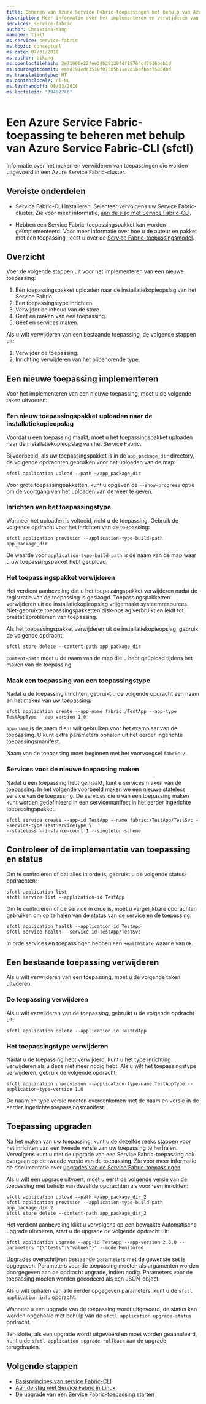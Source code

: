 ```yaml
---
title: Beheren van Azure Service Fabric-toepassingen met behulp van Azure Service Fabric-CLI (sfctl)
description: Meer informatie over het implementeren en verwijderen van toepassingen van een Azure Service Fabric-cluster met behulp van Azure Service Fabric-CLI
services: service-fabric
author: Christina-Kang
manager: timlt
ms.service: service-fabric
ms.topic: conceptual
ms.date: 07/31/2018
ms.author: bikang
ms.openlocfilehash: 2e71996e22fee34b29139fdf19764c47616beb1d
ms.sourcegitcommit: eaad191ede3510f07505b11e2d1bbfbaa7585dbd
ms.translationtype: MT
ms.contentlocale: nl-NL
ms.lasthandoff: 08/03/2018
ms.locfileid: "39492746"
---
```

# <a name="manage-an-azure-service-fabric-application-by-using-azure-service-fabric-cli-sfctl"></a>Een Azure Service Fabric-toepassing te beheren met behulp van Azure Service Fabric-CLI (sfctl)

Informatie over het maken en verwijderen van toepassingen die worden uitgevoerd in een Azure Service Fabric-cluster.

## <a name="prerequisites"></a>Vereiste onderdelen

* Service Fabric-CLI installeren. Selecteer vervolgens uw Service Fabric-cluster. Zie voor meer informatie, [aan de slag met Service Fabric-CLI](service-fabric-cli.md).

* Hebben een Service Fabric-toepassingspakket kan worden geïmplementeerd. Voor meer informatie over hoe u de auteur en pakket met een toepassing, leest u over de [Service Fabric-toepassingsmodel](service-fabric-application-model.md).

## <a name="overview"></a>Overzicht

Voer de volgende stappen uit voor het implementeren van een nieuwe toepassing:

1. Een toepassingspakket uploaden naar de installatiekopieopslag van het Service Fabric.
2. Een toepassingstype inrichten.
3. Verwijder de inhoud van de store.
4. Geef en maken van een toepassing.
5. Geef en services maken.

Als u wilt verwijderen van een bestaande toepassing, de volgende stappen uit:

1. Verwijder de toepassing.
2. Inrichting verwijderen van het bijbehorende type.

## <a name="deploy-a-new-application"></a>Een nieuwe toepassing implementeren

Voor het implementeren van een nieuwe toepassing, moet u de volgende taken uitvoeren:

### <a name="upload-a-new-application-package-to-the-image-store"></a>Een nieuw toepassingspakket uploaden naar de installatiekopieopslag

Voordat u een toepassing maakt, moet u het toepassingspakket uploaden naar de installatiekopieopslag van het Service Fabric.

Bijvoorbeeld, als uw toepassingspakket is in de `app_package_dir` directory, de volgende opdrachten gebruiken voor het uploaden van de map:

```azurecli
sfctl application upload --path ~/app_package_dir
```

Voor grote toepassingpakketten, kunt u opgeven de `--show-progress` optie om de voortgang van het uploaden van de weer te geven.

### <a name="provision-the-application-type"></a>Inrichten van het toepassingstype

Wanneer het uploaden is voltooid, richt u de toepassing. Gebruik de volgende opdracht voor het inrichten van de toepassing:

```azurecli
sfctl application provision --application-type-build-path app_package_dir
```

De waarde voor `application-type-build-path` is de naam van de map waar u uw toepassingspakket hebt geüpload.

### <a name="delete-the-application-package"></a>Het toepassingspakket verwijderen

Het verdient aanbeveling dat u het toepassingspakket verwijderen nadat de registratie van de toepassing is geslaagd.  Toepassingspakketten verwijderen uit de installatiekopieopslag vrijgemaakt systeemresources.  Niet-gebruikte toepassingspakketten disk-opslag verbruikt en leidt tot prestatieproblemen van toepassing. 

Als het toepassingspakket verwijderen uit de installatiekopieopslag, gebruik de volgende opdracht:

```azurecli
sfctl store delete --content-path app_package_dir
```

`content-path` moet u de naam van de map die u hebt geüpload tijdens het maken van de toepassing.

### <a name="create-an-application-from-an-application-type"></a>Maak een toepassing van een toepassingstype

Nadat u de toepassing inrichten, gebruikt u de volgende opdracht een naam en het maken van uw toepassing:

```azurecli
sfctl application create --app-name fabric:/TestApp --app-type TestAppType --app-version 1.0
```

`app-name` is de naam die u wilt gebruiken voor het exemplaar van de toepassing. U kunt extra parameters ophalen uit het eerder ingerichte toepassingsmanifest.

Naam van de toepassing moet beginnen met het voorvoegsel `fabric:/`.

### <a name="create-services-for-the-new-application"></a>Services voor de nieuwe toepassing maken

Nadat u een toepassing hebt gemaakt, kunt u services maken van de toepassing. In het volgende voorbeeld maken we een nieuwe stateless service van de toepassing. De services die u van een toepassing maken kunt worden gedefinieerd in een servicemanifest in het eerder ingerichte toepassingspakket.

```azurecli
sfctl service create --app-id TestApp --name fabric:/TestApp/TestSvc --service-type TestServiceType \
--stateless --instance-count 1 --singleton-scheme
```

## <a name="verify-application-deployment-and-health"></a>Controleer of de implementatie van toepassing en status

Om te controleren of dat alles in orde is, gebruikt u de volgende status-opdrachten:

```azurecli
sfctl application list
sfctl service list --application-id TestApp
```

Om te controleren of de service in orde is, moet u vergelijkbare opdrachten gebruiken om op te halen van de status van de service en de toepassing:

```azurecli
sfctl application health --application-id TestApp
sfctl service health --service-id TestApp/TestSvc
```

In orde services en toepassingen hebben een `HealthState` waarde van `Ok`.

## <a name="remove-an-existing-application"></a>Een bestaande toepassing verwijderen

Als u wilt verwijderen van een toepassing, moet u de volgende taken uitvoeren:

### <a name="delete-the-application"></a>De toepassing verwijderen

Als u wilt verwijderen van de toepassing, gebruikt u de volgende opdracht uit:

```azurecli
sfctl application delete --application-id TestEdApp
```

### <a name="unprovision-the-application-type"></a>Het toepassingstype verwijderen

Nadat u de toepassing hebt verwijderd, kunt u het type inrichting verwijderen als u deze niet meer nodig hebt. Als u wilt het toepassingstype verwijderen, gebruik de volgende opdracht:

```azurecli
sfctl application unprovision --application-type-name TestAppType --application-type-version 1.0
```

De naam en type versie moeten overeenkomen met de naam en versie in de eerder ingerichte toepassingsmanifest.

## <a name="upgrade-application"></a>Toepassing upgraden

Na het maken van uw toepassing, kunt u de dezelfde reeks stappen voor het inrichten van een tweede versie van uw toepassing te herhalen. Vervolgens kunt u met de upgrade van een Service Fabric-toepassing ook overgaan op de tweede versie van de toepassing. Zie voor meer informatie de documentatie over [upgrades van de Service Fabric-toepassingen](service-fabric-application-upgrade.md).

Als u wilt een upgrade uitvoert, moet u eerst de volgende versie van de toepassing met behulp van dezelfde opdrachten als voorheen inrichten:

```azurecli
sfctl application upload --path ~/app_package_dir_2
sfctl application provision --application-type-build-path app_package_dir_2
sfctl store delete --content-path app_package_dir_2
```

Het verdient aanbeveling klikt u vervolgens op een bewaakte Automatische upgrade uitvoeren, start u de upgrade de volgende opdracht uit:

```azurecli
sfctl application upgrade --app-id TestApp --app-version 2.0.0 --parameters "{\"test\":\"value\"}" --mode Monitored
```

Upgrades overschrijven bestaande parameters met de gewenste set is opgegeven. Parameters voor de toepassing moeten als argumenten worden doorgegeven aan de opdracht upgrade, indien nodig. Parameters voor de toepassing moeten worden gecodeerd als een JSON-object.

Als u wilt ophalen van alle eerder opgegeven parameters, kunt u de `sfctl application info` opdracht.

Wanneer u een upgrade van de toepassing wordt uitgevoerd, de status kan worden opgehaald met behulp van de `sfctl application upgrade-status` opdracht.

Ten slotte, als een upgrade wordt uitgevoerd en moet worden geannuleerd, kunt u de `sfctl application upgrade-rollback` aan de upgrade terugdraaien.

## <a name="next-steps"></a>Volgende stappen

* [Basisprincipes van service Fabric-CLI](service-fabric-cli.md)
* [Aan de slag met Service Fabric in Linux](service-fabric-get-started-linux.md)
* [De upgrade van een Service Fabric-toepassing starten](service-fabric-application-upgrade.md)
